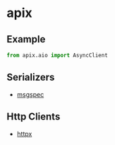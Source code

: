# apix


## Example

```python
from apix.aio import AsyncClient

```

## Serializers

- [msgspec](https://jcristharif.com/msgspec/index.html)


## Http Clients

- [httpx](https://www.python-httpx.org/)
  
